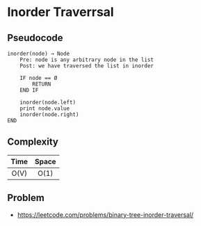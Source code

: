 # Inorder Traverrsal

## Pseudocode

```text
inorder(node) → Node
    Pre: node is any arbitrary node in the list
    Post: we have traversed the list in inorder

    IF node == Ø
        RETURN
    END IF

    inorder(node.left)
    print node.value
    inorder(node.right)
END
```

## Complexity

| Time | Space |
| :--: | :---: |
| O(V) | O(1)  |

## Problem

- https://leetcode.com/problems/binary-tree-inorder-traversal/

